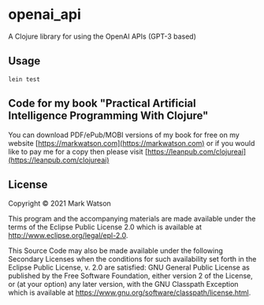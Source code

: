 # openai_api

A Clojure library for using the OpenAI APIs (GPT-3 based)

## Usage

    lein test

## Code for my book "Practical Artificial Intelligence Programming With Clojure"

You can download PDF/ePub/MOBI versions of my book for free on my
website [https://markwatson.com](https://markwatson.com) or if you would like to pay me for a copy then please visit [https://leanpub.com/clojureai](https://leanpub.com/clojureai)

## License

Copyright © 2021 Mark Watson

This program and the accompanying materials are made available under the
terms of the Eclipse Public License 2.0 which is available at
http://www.eclipse.org/legal/epl-2.0.

This Source Code may also be made available under the following Secondary
Licenses when the conditions for such availability set forth in the Eclipse
Public License, v. 2.0 are satisfied: GNU General Public License as published by
the Free Software Foundation, either version 2 of the License, or (at your
option) any later version, with the GNU Classpath Exception which is available
at https://www.gnu.org/software/classpath/license.html.

